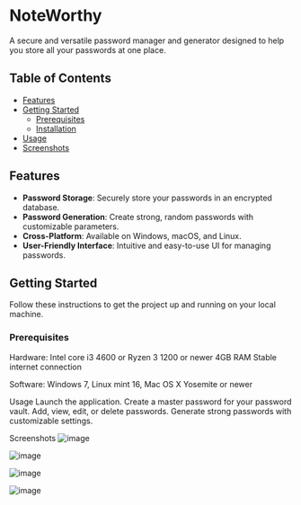 # NoteWorthy

A secure and versatile password manager and generator designed to help you store all your passwords at one place.

## Table of Contents

- [Features](#features)
- [Getting Started](#getting-started)
  - [Prerequisites](#prerequisites)
  - [Installation](#installation)
- [Usage](#usage)
- [Screenshots](#screenshots)


## Features

- **Password Storage**: Securely store your passwords in an encrypted database.
- **Password Generation**: Create strong, random passwords with customizable parameters.
- **Cross-Platform**: Available on Windows, macOS, and Linux.
- **User-Friendly Interface**: Intuitive and easy-to-use UI for managing passwords.

## Getting Started

Follow these instructions to get the project up and running on your local machine.

### Prerequisites

Hardware:
Intel core i3 4600 or Ryzen 3 1200 or newer
4GB RAM
Stable internet connection

Software:
Windows 7,  Linux mint 16,  Mac OS X Yosemite or newer


Usage
Launch the application.
Create a master password for your password vault.
Add, view, edit, or delete passwords.
Generate strong passwords with customizable settings.



Screenshots
![image](https://github.com/RonakWadhwa66/NoteWorthy/assets/88489591/81031a43-bd5b-4ce0-a2b5-f57e7262c351)


![image](https://github.com/RonakWadhwa66/NoteWorthy/assets/88489591/1244c731-bfbe-48db-8919-79e4692a2e9a)

![image](https://github.com/RonakWadhwa66/NoteWorthy/assets/88489591/82974c4b-4a0e-4fd5-9a59-99acbfe2514e)

![image](https://github.com/RonakWadhwa66/NoteWorthy/assets/88489591/9a02e034-54a7-436f-8057-d00a9c4673f9)

